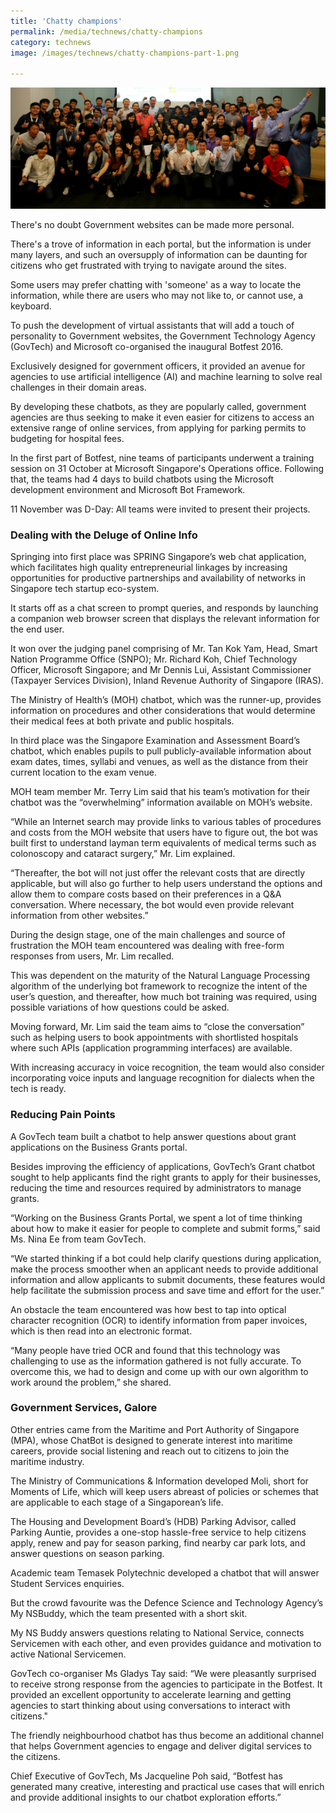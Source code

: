 ```yaml
---
title: 'Chatty champions'
permalink: /media/technews/chatty-champions
category: technews
image: /images/technews/chatty-champions-part-1.png

---
```



![Chatty champions](/images/technews/chatty-champions-part-1.png)

There's no doubt Government websites can be made more personal.

There's a trove of information in each portal, but the information is under many layers, and such an oversupply of information can be daunting for citizens who get frustrated with trying to navigate around the sites.

Some users may prefer chatting with 'someone' as a way to locate the information, while there are users who may not like to, or cannot use, a keyboard.

To push the development of virtual assistants that will add a touch of personality to Government websites, the Government Technology Agency (GovTech) and Microsoft co-organised the inaugural Botfest 2016.

Exclusively designed for government officers, it provided an avenue for agencies to use artificial intelligence (AI) and machine learning to solve real challenges in their domain areas.

By developing these chatbots, as they are popularly called, government agencies are thus seeking to make it even easier for citizens to access an extensive range of online services, from applying for parking permits to budgeting for hospital fees.

In the first part of Botfest, nine teams of participants underwent a training session on 31 October at Microsoft Singapore's Operations office. Following that, the teams had 4 days to build chatbots using the Microsoft development environment and Microsoft Bot Framework.

11 November was D-Day: All teams were invited to present their projects.

### **Dealing with the Deluge of Online Info**
Springing into first place was SPRING Singapore’s web chat application, which facilitates high quality entrepreneurial linkages by increasing opportunities for productive partnerships and availability of networks in Singapore tech startup eco-system.

It starts off as a chat screen to prompt queries, and responds by launching a companion web browser screen that displays the relevant information for the end user.

It won over the judging panel comprising of Mr. Tan Kok Yam, Head, Smart Nation Programme Office (SNPO); Mr. Richard Koh, Chief Technology Officer, Microsoft Singapore; and Mr Dennis Lui, Assistant Commissioner (Taxpayer Services Division), Inland Revenue Authority of Singapore (IRAS).

The Ministry of Health’s (MOH) chatbot, which was the runner-up, provides information on procedures and other considerations that would determine their medical fees at both private and public hospitals.

In third place was the Singapore Examination and Assessment Board’s chatbot, which enables pupils to pull publicly-available information about exam dates, times, syllabi and venues, as well as the distance from their current location to the exam venue.

MOH team member Mr. Terry Lim said that his team’s motivation for their chatbot was the “overwhelming” information available on MOH’s website.

“While an Internet search may provide links to various tables of procedures and costs from the MOH website that users have to figure out, the bot was built first to understand layman term equivalents of medical terms such as colonoscopy and cataract surgery,” Mr. Lim explained.

“Thereafter, the bot will not just offer the relevant costs that are directly applicable, but will also go further to help users understand the options and allow them to compare costs based on their preferences in a Q&A conversation. Where necessary, the bot would even provide relevant information from other websites.”

During the design stage, one of the main challenges and source of frustration the MOH team encountered was dealing with free-form responses from users, Mr. Lim recalled.

This was dependent on the maturity of the Natural Language Processing algorithm of the underlying bot framework to recognize the intent of the user’s question, and thereafter, how much bot training was required, using possible variations of how questions could be asked.

Moving forward, Mr. Lim said the team aims to “close the conversation” such as helping users to book appointments with shortlisted hospitals where such APIs (application programming interfaces) are available.

With increasing accuracy in voice recognition, the team would also consider incorporating voice inputs and language recognition for dialects when the tech is ready.

### **Reducing Pain Points**
A GovTech team built a chatbot to help answer questions about grant applications on the Business Grants portal.

Besides improving the efficiency of applications, GovTech’s Grant chatbot sought to help applicants find the right grants to apply for their businesses, reducing the time and resources required by administrators to manage grants.

“Working on the Business Grants Portal, we spent a lot of time thinking about how to make it easier for people to complete and submit forms,” said Ms. Nina Ee from team GovTech.

“We started thinking if a bot could help clarify questions during application, make the process smoother when an applicant needs to provide additional information and allow applicants to submit documents, these features would help facilitate the submission process and save time and effort for the user.”  

An obstacle the team encountered was how best to tap into optical character recognition (OCR) to identify information from paper invoices, which is then read into an electronic format.

“Many people have tried OCR and found that this technology was challenging to use as the information gathered is not fully accurate. To overcome this, we had to design and come up with our own algorithm to work around the problem,” she shared.

### **Government Services, Galore**
Other entries came from the Maritime and Port Authority of Singapore (MPA), whose ChatBot is designed to generate interest into maritime careers, provide social listening and reach out to citizens to join the maritime industry.

The Ministry of Communications & Information developed Moli, short for Moments of Life, which will keep users abreast of policies or schemes that are applicable to each stage of a Singaporean’s life.

The Housing and Development Board’s (HDB) Parking Advisor, called Parking Auntie, provides a one-stop hassle-free service to help citizens apply, renew and pay for season parking, find nearby car park lots, and answer questions on season parking.

Academic team Temasek Polytechnic developed a chatbot that will answer Student Services enquiries.

But the crowd favourite was the Defence Science and Technology Agency’s My NSBuddy, which the team presented with a short skit.

My NS Buddy answers questions relating to National Service, connects Servicemen with each other, and even provides guidance and motivation to active National Servicemen.

GovTech co-organiser Ms Gladys Tay said: “We were pleasantly surprised to receive strong response from the agencies to participate in the Botfest. It provided an excellent opportunity to accelerate learning and getting agencies to start thinking about using conversations to interact with citizens."

The friendly neighbourhood chatbot has thus become an additional channel that helps Government agencies to engage and deliver digital services to the citizens.

Chief Executive of GovTech, Ms Jacqueline Poh said, “Botfest has generated many creative, interesting and practical use cases that will enrich and provide additional insights to our chatbot exploration efforts.”


